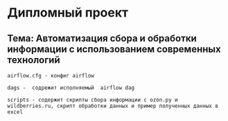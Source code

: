 # Дипломный проект

## Тема: Автоматизация сбора и обработки информации с использованием современных технологий

    airflow.cfg - конфиг airflow

    dags -  содрежит исполняемый  airflow dag

    scripts - содержит скрипты сбора информации с ozon.py и wildberries.ru, скрипт обработки данных и пример полученных данных в excel
